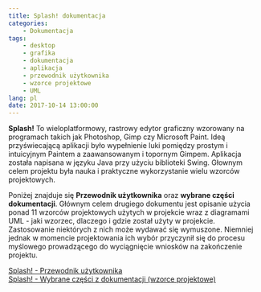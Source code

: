 ```yaml
---
title: Splash! dokumentacja
categories:
    - Dokumentacja
tags:
    - desktop
    - grafika
    - dokumentacja
    - aplikacja
    - przewodnik użytkownika
    - wzorce projektowe
    - UML
lang: pl
date: 2017-10-14 13:00:00
---
```

**Splash!** To wieloplatformowy, rastrowy edytor graficzny wzorowany na programach takich jak Photoshop, Gimp czy Microsoft Paint. Ideą przyświecającą aplikacji było wypełnienie luki pomiędzy prostym i intuicyjnym Paintem a zaawansowanym i topornym Gimpem. Aplikacja została napisana w języku Java przy użyciu biblioteki Swing. Głownym celem projektu była nauka i praktyczne wykorzystanie wielu wzorców projektowych.
<!-- more -->

Poniżej znajduje się **Przewodnik użytkownika** oraz **wybrane części dokumentacji**. Głównym celem drugiego dokumentu jest opisanie użycia ponad 11 wzorców projektowych użytych w projekcie wraz  z diagramami UML - jaki wzorzec, dlaczego i gdzie został użyty w projekcie. Zastosowanie niektórych z nich może wydawać się wymuszone. Niemniej jednak w momencie projektowania ich wybór przyczynił się do procesu myślowego prowadzącego do wyciągnięcie wniosków na zakończenie projektu. 

[Splash! - Przewodnik użytkownika](Splash-users-guide-PL.pdf)  
[Splash! - Wybrane części z dokumentacji (wzorce projektowe)](Splash-from-docs-PL.pdf)